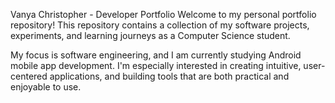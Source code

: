 Vanya Christopher - Developer Portfolio
Welcome to my personal portfolio repository!
This repository contains a collection of my software projects, experiments, and learning journeys as a Computer Science student.

My focus is software engineering, and I am currently studying Android mobile app development. I'm especially interested in
creating intuitive, user-centered applications, and building tools that are both practical and enjoyable to use.
